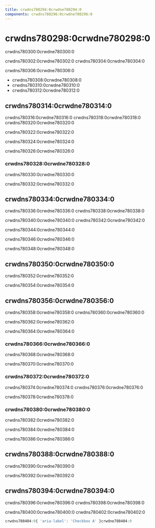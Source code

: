 ```yaml
---
title: crwdns780294:0crwdne780294:0
components: crwdns780296:0crwdne780296:0
---
```

# crwdns780298:0crwdne780298:0

<p class="description">crwdns780300:0crwdne780300:0</p>

crwdns780302:0crwdne780302:0 crwdns780304:0crwdne780304:0

crwdns780306:0crwdne780306:0

- crwdns780308:0crwdne780308:0
- crwdns780310:0crwdne780310:0
- crwdns780312:0crwdne780312:0

## crwdns780314:0crwdne780314:0

crwdns780316:0crwdne780316:0 crwdns780318:0crwdne780318:0 crwdns780320:0crwdne780320:0

crwdns780322:0crwdne780322:0

crwdns780324:0crwdne780324:0

crwdns780326:0crwdne780326:0

### crwdns780328:0crwdne780328:0

crwdns780330:0crwdne780330:0

crwdns780332:0crwdne780332:0

## crwdns780334:0crwdne780334:0

crwdns780336:0crwdne780336:0 crwdns780338:0crwdne780338:0

crwdns780340:0crwdne780340:0 crwdns780342:0crwdne780342:0

crwdns780344:0crwdne780344:0

crwdns780346:0crwdne780346:0

crwdns780348:0crwdne780348:0

## crwdns780350:0crwdne780350:0

crwdns780352:0crwdne780352:0

crwdns780354:0crwdne780354:0

## crwdns780356:0crwdne780356:0

crwdns780358:0crwdne780358:0 crwdns780360:0crwdne780360:0

crwdns780362:0crwdne780362:0

crwdns780364:0crwdne780364:0

### crwdns780366:0crwdne780366:0

crwdns780368:0crwdne780368:0

crwdns780370:0crwdne780370:0

### crwdns780372:0crwdne780372:0

crwdns780374:0crwdne780374:0 crwdns780376:0crwdne780376:0

crwdns780378:0crwdne780378:0

### crwdns780380:0crwdne780380:0

crwdns780382:0crwdne780382:0

crwdns780384:0crwdne780384:0

crwdns780386:0crwdne780386:0

## crwdns780388:0crwdne780388:0

crwdns780390:0crwdne780390:0

crwdns780392:0crwdne780392:0

## crwdns780394:0crwdne780394:0

crwdns780396:0crwdne780396:0 crwdns780398:0crwdne780398:0

crwdns780400:0crwdne780400:0 crwdns780402:0crwdne780402:0

```jsx
crwdns780404:0{ 'aria-label': 'Checkbox A' }crwdne780404:0
```